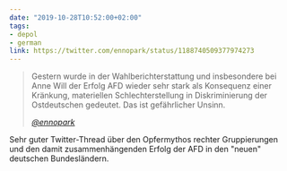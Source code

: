 ```yaml
---
date: "2019-10-28T10:52:00+02:00"
tags:
- depol
- german
link: https://twitter.com/ennopark/status/1188740509377974273
---
```


> Gestern wurde in der Wahlberichterstattung und insbesondere bei Anne
> Will der Erfolg AFD wieder sehr stark als Konsequenz einer Kränkung,
> materiellen Schlechterstellung in Diskriminierung der Ostdeutschen
> gedeutet. Das ist gefährlicher Unsinn.
>
> <cite><a href="https://twitter.com/ennopark/status/1188740509377974273">@ennopark</a></cite>

Sehr guter Twitter-Thread über den Opfermythos rechter Gruppierungen
und den damit zusammenhängenden Erfolg der AFD in den "neuen"
deutschen Bundesländern.
